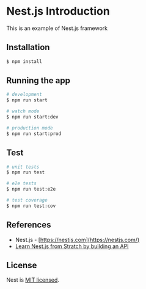 # Nest.js Introduction

This is an example of Nest.js framework

## Installation

```bash
$ npm install
```

## Running the app

```bash
# development
$ npm run start

# watch mode
$ npm run start:dev

# production mode
$ npm run start:prod
```

## Test

```bash
# unit tests
$ npm run test

# e2e tests
$ npm run test:e2e

# test coverage
$ npm run test:cov
```

## References

- Nest.js - [https://nestjs.com](https://nestjs.com/)
- [Learn Nest.js from Stratch by building an API](https://www.youtube.com/watch?v=F_oOtaxb0L8)

## License

  Nest is [MIT licensed](LICENSE).
